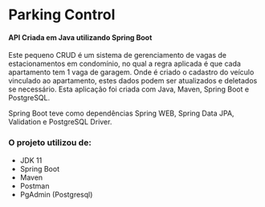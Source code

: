 # Parking Control

#### API Criada em Java utilizando Spring Boot 
 
 Este pequeno CRUD é um sistema de gerenciamento de vagas de estacionamentos em condomínio, no qual a regra aplicada é que cada apartamento tem 1 vaga de garagem. Onde
 é criado o cadastro do veículo vinculado ao apartamento, estes dados podem ser atualizados e deletados se necessário.
 Esta aplicação foi criada com Java, Maven, Spring Boot e PostgreSQL.
 
 Spring Boot teve como dependências Spring WEB, Spring Data JPA, Validation e PostgreSQL Driver.
 
 ### O projeto utilizou de:
  * JDK 11
  * Spring Boot
  * Maven
  * Postman
  * PgAdmin (Postgresql)
